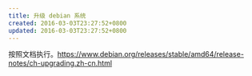 ```yaml
---
title: 升级 debian 系统
created: 2016-03-03T23:27:52+0800
updated: 2016-03-03T23:27:52+0800
---
```


按照文档执行。https://www.debian.org/releases/stable/amd64/release-notes/ch-upgrading.zh-cn.html
